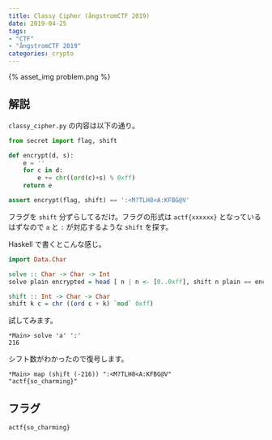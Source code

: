 ```yaml
---
title: Classy Cipher (ångstromCTF 2019)
date: 2019-04-25
tags:
- "CTF"
- "ångstromCTF 2019"
categories: crypto
---
```


{% asset_img problem.png %}

## 解説

`classy_cipher.py` の内容は以下の通り。

```python
from secret import flag, shift

def encrypt(d, s):
	e = ''
	for c in d:
		e += chr((ord(c)+s) % 0xff)
	return e

assert encrypt(flag, shift) == ':<M?TLH8<A:KFBG@V'
```

フラグを `shift` 分ずらしてるだけ。フラグの形式は `actf{xxxxxx}` となっているはずなので `a` と `:` が対応するような `shift` を探す。

Haskell で書くとこんな感じ。

```hs
import Data.Char

solve :: Char -> Char -> Int
solve plain encrypted = head [ n | n <- [0..0xff], shift n plain == encrypted]

shift :: Int -> Char -> Char
shift k c = chr ((ord c + k) `mod` 0xff)
```

試してみます。

```shell
*Main> solve 'a' ':'
216
```

シフト数がわかったので復号します。

```shell
*Main> map (shift (-216)) ":<M?TLH8<A:KFBG@V"
"actf{so_charming}"
```

## フラグ

`actf{so_charming}`